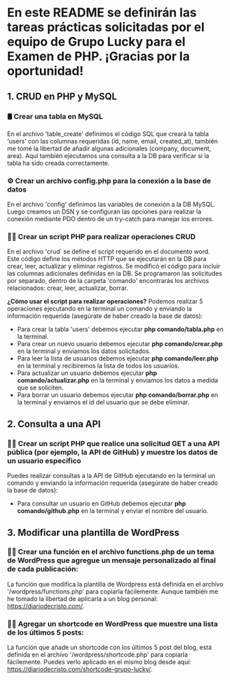 # En este README se definirán las tareas prácticas solicitadas por el equipo de Grupo Lucky para el Examen de PHP. ¡Gracias por la oportunidad!

## 1. CRUD en PHP y MySQL

### 🛢️ Crear una tabla en MySQL
En el archivo 'table_create' definimos el código SQL que creará la tabla 'users' con las columnas requeridas (id, name, email, created_at), también me tomé la libertad de añadir algunas adicionales (company, document, area). Aquí también ejecutamos una consulta a la DB para verificar si la tabla ha sido creada correctamente.  


### ⚙️ Crear un archivo config.php para la conexión a la base de datos
En el archivo 'config' definimos las variables de conexión a la DB MySQL. Luego creamos un DSN y se configuran las opciones para realizar la conexión mediante PDO dentro de un try-catch para manejar los errores.  


### 👨‍💻 Crear un script PHP para realizar operaciones CRUD
En el archivo 'crud' se define el script requerido en el documento word. Este código define los métodos HTTP que se ejecutarán en la DB para crear, leer, actualizar y eliminar registros. Se modificó el código para incluir las columnas adicionales definidas en la DB. Se programaron las solicitudes por separado, dentro de la carpeta 'comando' encontrarás los archivos relacionados: crear, leer, actualizar, borrar.  


**¿Cómo usar el script para realizar operaciones?**
Podemos realizar 5 operaciones ejecutando en la terminal un comando y enviando la información requerida (asegúrate de haber creado la base de datos):
- Para crear la tabla 'users' debemos ejecutar **php comando/tabla.php** en la terminal.
- Para crear un nuevo usuario debemos ejecutar **php comando/crear.php** en la terminal y enviamos los datos solicitados.
- Para leer la lista de usuarios debemos ejecutar **php comando/leer.php** en la terminal y recibiremos la lista de todos los usuarios.
- Para actualizar un usuario debemos ejecutar **php comando/actualizar.php** en la terminal y enviamos los datos a medida que se soliciten.
- Para borrar un usuario debemos ejecutar **php comando/borrar.php** en la terminal y enviamos el id del usuario que se debe eliminar.  


## 2. Consulta a una API

### 👨‍💻 Crear un script PHP que realice una solicitud GET a una API pública (por ejemplo, la API de GitHub) y muestre los datos de un usuario específico
Puedes realizar consultas a la API de GitHub ejecutando en la terminal un comando y enviando la información requerida (asegúrate de haber creado la base de datos):
- Para consultar un usuario en GitHub debemos ejecutar **php comando/github.php** en la terminal y enviar el nombre del usuario.  


## 3. Modificar una plantilla de WordPress

### 👨‍💻 Crear una función en el archivo functions.php de un tema de WordPress que agregue un mensaje personalizado al final de cada publicación:
La función que modifica la plantilla de Wordpress está definida en el archivo '/wordpress/functions.php' para copiarla fácilemente. Aunque también me he tomado la libertad de aplicarla a un blog personal: https://diariodecristo.com/.  

### 👨‍💻 Agregar un shortcode en WordPress que muestre una lista de los últimos 5 posts:
La función que añade un shortcode con los últimos 5 post del blog, está definida en el archivo '/wordpress/shortcode.php' para copiarla fácilemente. Puedes verlo aplicado en el mismo blog desde aquí: https://diariodecristo.com/shortcode-grupo-lucky/.
